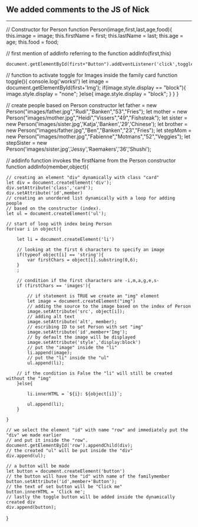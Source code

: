 ## We added comments to the JS of Nick
___
// Constructor for Person
function Person(image,first,last,age,food){
    this.image = image;
    this.firstName = first;
    this.lastName = last;
    this.age = age;
    this.food = food;
    
// first mention of addInfo referring to the function 
    addInfo(first,this)

    document.getElementById(first+"Button").addEventListener('click',toggle);

// function to activate toggle for Images inside the family card 
    function toggle(){
        console.log('works!')
        let image = document.getElementById(first+'Img');
        if(image.style.display == "block"){
            image.style.display = "none";
        }else{
            image.style.display = "block";
        }
    }
}

// create people based on Person constructor
let father = new Person("images/father.jpg","Rudi","Banken","53","Fries");
let mother = new Person("images/mother.jpg","Heidi","Vissers","49","Fishsteak");
let sister = new Person('images/sister.jpg','Katja','Banken','29','Chinese');
let brother = new Person("images/father.jpg","Ben","Banken","23","Fries");
let stepMom = new Person("images/mother.jpg","Fabienne","Motmans","52","Veggies");
let stepSister = new Person('images/sister.jpg','Jessy','Raemakers','36','Shushi');

//  addinfo function invokes the firstName from the Person constructor
function addInfo(member,object){

    // creating an element "div" dynamically with class "card"
    let div = document.createElement('div'); 
    div.setAttribute('class','card');
    div.setAttribute('id',member)
    // creating an unordered list dynamically with a loop for adding people 
    // based on the constructor (index).
    let ul = document.createElement('ul');
   
    // start of loop with index being Person 
    for(var i in object){

        let li = document.createElement('li')

        // looking at the first 6 characters to specify an image 
        if(typeof object[i] == 'string'){
            var firstChars = object[i].substring(0,6);
        }
        ;
        
        // condition if the first characters are -i,m,a,g,e,s- 
        if (firstChars == 'images'){
            
            // if statement is TRUE we create an "img" element 
            let image = document.createElement("img")
            // adding the source to the image based on the index of Person
            image.setAttribute('src', object[i]);
            // adding alt text
            image.setAttribute('alt', member);
            // escribing ID to set Person with set "img" 
            image.setAttribute('id',member+'Img');
            // by default the image will be displayed 
            image.setAttribute('style','display:block')
            // put the "image" inside the "li"
            li.append(image);
            // put the "li" inside the "ul"
            ul.append(li);
        
        // if the condition is False the "li" will still be created without the "img"
        }else{
            
            li.innerHTML = `${i}: ${object[i]}`;
            
            ul.append(li);
        }
      
    }
    
    // we select the element "id" with name "row" and immediately put the "div" we made earlier
    // and put it inside the "row".
    document.getElementById('row').appendChild(div);
    // the created "ul" will be put inside the "div"
    div.append(ul);

    // a button will be made 
    let button = document.createElement('button')
    // the button will have the "id" with name of the familymember 
    button.setAttribute('id',member+'Button');
    // the text of set button will be "Click me"
    button.innerHTML = 'Click me';
    // lastly the toggle button will be added inside the dynamically created div
    div.append(button);
}
